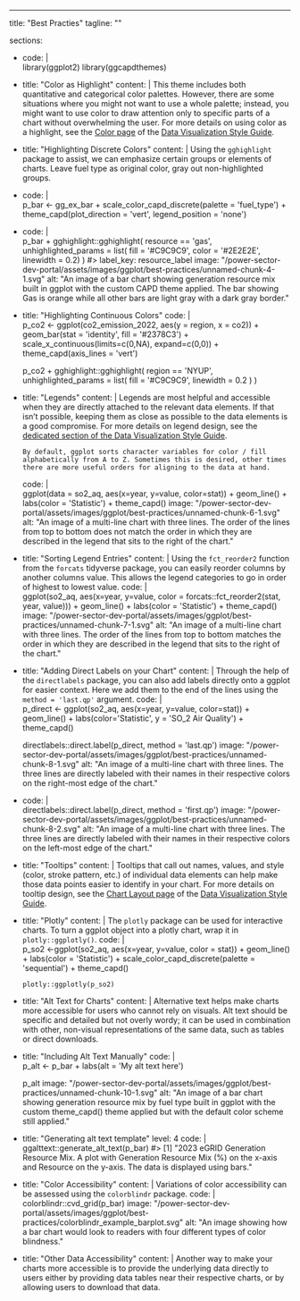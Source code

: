 ---
title: "Best Practies"
tagline: ""


sections:
  - code: |  
      library(ggplot2)
      library(ggcapdthemes)
  - title: "Color as Highlight"
    content: |
        This theme includes both quantitative and categorical color palettes. However, there are some situations where you might not want to use a whole palette; instead, you might want to use color to draw attention only to specific parts of a chart without overwhelming the user. For more details on using color as a highlight, see the [Color page](#/datavis/design-elements/color) of the [Data Visualization Style Guide](#/datavis).
  - title: "Highlighting Discrete Colors"
    content: |
        Using the `gghighlight` package to assist, we can emphasize certain groups or elements of charts. Leave fuel type as original color, gray out non-highlighted groups.
  - code: |  
      p_bar <- gg_ex_bar +
        scale_color_capd_discrete(palette = 'fuel_type') +
        theme_capd(plot_direction = 'vert', legend_position = 'none')
  - code: |  
      p_bar + gghighlight::gghighlight(
        resource == 'gas',
        unhighlighted_params = list(
          fill = '#C9C9C9', 
          color = '#2E2E2E',
          linewidth = 0.2) 
      )
      #> label_key: resource_label
    image: "/power-sector-dev-portal/assets/images/ggplot/best-practices/unnamed-chunk-4-1.svg"
    alt: "An image of a bar chart showing generation resource mix built in ggplot with the custom CAPD theme applied. The bar showing Gas is orange while all other bars are light gray with a dark gray border."
  - title: "Highlighting Continuous Colors"
    code: |  
      p_co2 <- ggplot(co2_emission_2022, aes(y = region, x = co2)) + 
        geom_bar(stat = 'identity', fill = '#2378C3') + 
        scale_x_continuous(limits=c(0,NA), expand=c(0,0)) +
        theme_capd(axis_lines = 'vert')

      p_co2 +
        gghighlight::gghighlight(
          region == 'NYUP',
          unhighlighted_params = list(
            fill = '#C9C9C9', 
            linewidth = 0.2
          )
        )
  - title: "Legends"
    content: |
        Legends are most helpful and accessible when they are directly attached to the relevant data elements. If that isn’t possible, keeping them as close as possible to the data elements is a good compromise. For more details on legend design, see the [dedicated section of the Data Visualization Style Guide](#/datavis/charts).

        By default, ggplot sorts character variables for color / fill alphabetically from A to Z. Sometimes this is desired, other times there are more useful orders for aligning to the data at hand.
    code: |  
      ggplot(data = so2_aq,
            aes(x=year, y=value, color=stat)) +
        geom_line() +
        labs(color = 'Statistic') + 
        theme_capd()
    image: "/power-sector-dev-portal/assets/images/ggplot/best-practices/unnamed-chunk-6-1.svg" 
    alt: "An image of a multi-line chart with three lines. The order of the lines from top to bottom does not match the order in which they are described in the legend that sits to the right of the chart." 
  - title: "Sorting Legend Entries"
    content: |
        Using the `fct_reorder2` function from the `forcats` tidyverse package, you can easily reorder columns by another columns value. This allows the legend categories to go in order of highest to lowest value.
    code: |  
      ggplot(so2_aq,
            aes(x=year, y=value, color = forcats::fct_reorder2(stat, year, value))) +
        geom_line() +
        labs(color = 'Statistic') + 
        theme_capd()
    image: "/power-sector-dev-portal/assets/images/ggplot/best-practices/unnamed-chunk-7-1.svg" 
    alt: "An image of a multi-line chart with three lines. The order of the lines from top to bottom matches the order in which they are described in the legend that sits to the right of the chart."
  - title: "Adding Direct Labels on your Chart"
    content: |
      Through the help of the `directlabels` package, you can also add labels directly onto a ggplot for easier context. Here we add them to the end of the lines using the `method = 'last.qp'` argument.
    code: |  
      p_direct <- ggplot(so2_aq, aes(x=year, y=value, color=stat)) +
                    geom_line() +
                    labs(color='Statistic', y = 'SO_2 Air Quality') + 
                    theme_capd()

      directlabels::direct.label(p_direct, method = 'last.qp')
    image: "/power-sector-dev-portal/assets/images/ggplot/best-practices/unnamed-chunk-8-1.svg" 
    alt: "An image of a multi-line chart with three lines. The three lines are directly labeled with their names in their respective colors on the right-most edge of the chart."
  - code: |  
      directlabels::direct.label(p_direct, method = 'first.qp')
    image: "/power-sector-dev-portal/assets/images/ggplot/best-practices/unnamed-chunk-8-2.svg" 
    alt: "An image of a multi-line chart with three lines. The three lines are directly labeled with their names in their respective colors on the left-most edge of the chart."
  - title: "Tooltips"
    content: |
        Tooltips that call out names, values, and style (color, stroke pattern, etc.) of individual data elements can help make those data points easier to identify in your chart. For more details on tooltip design, see the [Chart Layout page](#/datavis/design-elements/layout) of the [Data Visualization Style Guide](#/datavis).
  - title: "Plotly"
    content: |
       The `plotly` package can be used for interactive charts. To turn a ggplot object into a plotly chart, wrap it in `plotly::ggplotly()`.
    code: |  
        p_so2 <-ggplot(so2_aq,
              aes(x=year, y=value, color = stat)) +
          geom_line() +
          labs(color = 'Statistic') + 
          scale_color_capd_discrete(palette = 'sequential') +
          theme_capd()

        plotly::ggplotly(p_so2)
  - title: "Alt Text for Charts"
    content: |
       Alternative text helps make charts more accessible for users who cannot rely on visuals. Alt text should be specific and detailed but not overly wordy; it can be used in combination with other, non-visual representations of the same data, such as tables or direct downloads.
  - title: "Including Alt Text Manually"
    code: |  
      p_alt <- p_bar +
        labs(alt = 'My alt text here')

      p_alt
    image: "/power-sector-dev-portal/assets/images/ggplot/best-practices/unnamed-chunk-10-1.svg" 
    alt: "An image of a bar chart showing generation resource mix by fuel type built in ggplot with the custom theme_capd() theme applied but with the default color scheme still applied."
  - title: "Generating alt text template"
    level: 4
    code: |  
      ggalttext::generate_alt_text(p_bar)
      #> [1] "2023 eGRID Generation Resource Mix.  A plot with Generation Resource Mix (%) on the x-axis and Resource on the y-axis. The data is displayed using bars."
  - title: "Color Accessibility"
    content: |
        Variations of color accessibility can be assessed using the
        `colorblindr` package.
    code: |  
      colorblindr::cvd_grid(p_bar)
    image: "/power-sector-dev-portal/assets/images/ggplot/best-practices/colorblindr_example_barplot.svg" 
    alt: "An image showing how a bar chart would look to readers with four different types of color blindness."
  - title: "Other Data Accessibility"
    content: |
        Another way to make your charts more accessible is to provide the underlying data directly to users either by providing data tables near their respective charts, or by allowing users to download that data.
